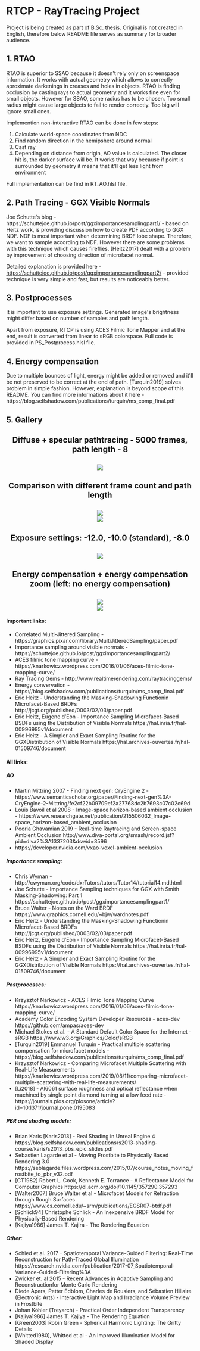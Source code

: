 <h1>RTCP - RayTracing Project</h1>

Project is being created as part of B.Sc. thesis. Original is not created in English, therefore below README file serves as summary for broader audience.

<h2>1. RTAO</h2>
RTAO is superior to SSAO because it doesn't rely only on screenspace information. It works with actual geometry which allows to correctly aproximate darkenings in creases and holes in objects. RTAO is finding occlusion by casting rays to actual geometry and it works fine even for small objects. However for SSAO, some radius has to be chosen. Too small radius might cause large objects to fail to render correctly. Too big will ignore small ones.

Implemention non-interactive RTAO can be done in few steps:
<ol>
  <li>Calculate world-space coordinates from NDC
  <li>Find random direction in the hemipshere around normal
  <li>Cast ray
  <li>Depending on distance from origin, AO value is calculated. The closer hit is, the darker surface will be. It works that way because if point is surrounded by geometry it means that it'll get less light from environment
</ol>

Full implementation can be find in RT_AO.hlsl file.

<h2>2. Path Tracing - GGX Visible Normals</h2>
Joe Schutte's blog - https://schuttejoe.github.io/post/ggximportancesamplingpart1/ - based on Heitz work, is providing discussion how to create PDF according to GGX NDF. NDF is most important when determining BRDF lobe shape. Therefore, we want to sample according to NDF. However there are some problems with this technique which causes fireflies. [Heitz2017] dealt with a problem by improvement of choosing direction of microfacet normal.

Detailed explanation is provided here - https://schuttejoe.github.io/post/ggximportancesamplingpart2/ - provided technique is very simple and fast, but results are noticeably better.

<h2>3. Postprocesses</h2>
It is important to use exposure settings. Generated image's brightness might differ based on number of samples and path length.

Apart from exposure, RTCP is using ACES Filmic Tone Mapper and at the end, result is converted from linear to sRGB colorspace. Full code is provided in PS_Postprocess.hlsl file.

<h2>4. Energy compensation</h2>
Due to multiple bounces of light, energy might be added or removed and it'll be not preserved to be correct at the end of path. [Turquin2019] solves problem in simple fashion. However, explanation is beyond scope of this README. You can find more informations about it here - https://blog.selfshadow.com/publications/turquin/ms_comp_final.pdf

<h2>5. Gallery<h2>
<center><h4>Diffuse + specular pathtracing - 5000 frames, path length - 8</h4></center>
<center><img src="Images/5000spp_8bounce_specular.jpg"></center>
  
<center><h4>Comparison with different frame count and path length</h4></center>
<center><img src="Images/compare_spp_b_full.png"></center>

<center><img src="Images/compare_spp_b_2_full.png"></center>

<center><h4>Exposure settings: -12.0, -10.0 (standard), -8.0</h4></center>
<center><img src="Images/Exposure.png"></center>

<center><h4>Energy compensation + energy compensation zoom (left: no energy compensation)</h4></center>
<center><img src="Images/energy_compensation.png"></center>
<center><img src="Images/energy_compensation_zoom.png"></center>

<h4>Important links:</h4>
<ul>
  <li>Correlated Multi-Jittered Sampling - https://graphics.pixar.com/library/MultiJitteredSampling/paper.pdf
  <li>Importance sampling around visible normals - https://schuttejoe.github.io/post/ggximportancesamplingpart2/
  <li>ACES filmic tone mapping curve - https://knarkowicz.wordpress.com/2016/01/06/aces-filmic-tone-mapping-curve/
  <li>Ray Tracing Gems - http://www.realtimerendering.com/raytracinggems/
  <li>Energy convervation - https://blog.selfshadow.com/publications/turquin/ms_comp_final.pdf 
  <li>Eric Heitz - Understanding the Masking-Shadowing Functionin Microfacet-Based BRDFs http://jcgt.org/published/0003/02/03/paper.pdf 
  <li>Eric Heitz, Eugene d’Eon - Importance Sampling Microfacet-Based BSDFs using the Distribution of Visible Normals https://hal.inria.fr/hal-00996995v1/document 
  <li>Eric Heitz - A Simpler and Exact Sampling Routine for the GGXDistribution of Visible Normals https://hal.archives-ouvertes.fr/hal-01509746/document 
</ul>

<h4>All links:</h4>
<h5>AO</h5>
<ul>
   <li>Martin Mittring 2007 - Finding next gen: CryEngine 2 - https://www.semanticscholar.org/paper/Finding-next-gen%3A-CryEngine-2-Mittring/fe2cf22b09709ef2a27768dc2b7693c07c02c69d 
   <li>Louis Bavoil et al 2008 - Image-space horizon-based ambient occlusion - https://www.researchgate.net/publication/215506032_Image-space_horizon-based_ambient_occlusion 
   <li>Pooria Ghavamian 2019 - Real-time Raytracing and Screen-space Ambient Occlusion http://www.diva-portal.org/smash/record.jsf?pid=diva2%3A1337203&dswid=3596 
   <li>https://developer.nvidia.com/vxao-voxel-ambient-occlusion 
</ul>

<h5>Importance sampling:</h5>
<ul>
   <li>Chris Wyman - http://cwyman.org/code/dxrTutors/tutors/Tutor14/tutorial14.md.html 
   <li>Joe Schutte - Importance Sampling techniques for GGX with Smith Masking-Shadowing: Part 1 https://schuttejoe.github.io/post/ggximportancesamplingpart1/ 
   <li><Cao Jaiyin - Sampling Microfacet BRDF https://agraphicsguy.wordpress.com/2015/11/01/sampling-microfacet-brdf/
   <li>Bruce Walter - Notes on the Ward BRDF  https://www.graphics.cornell.edu/~bjw/wardnotes.pdf 
   <li>Eric Heitz - Understanding the Masking-Shadowing Functionin Microfacet-Based BRDFs http://jcgt.org/published/0003/02/03/paper.pdf 
   <li>Eric Heitz, Eugene d’Eon - Importance Sampling Microfacet-Based BSDFs using the Distribution of Visible Normals https://hal.inria.fr/hal-00996995v1/document 
   <li>Eric Heitz - A Simpler and Exact Sampling Routine for the GGXDistribution of Visible Normals https://hal.archives-ouvertes.fr/hal-01509746/document 
</ul>

<h5>Postprocesses:</h5>
<ul>
   <li>Krzysztof Narkowicz - ACES Filmic Tone Mapping Curve https://knarkowicz.wordpress.com/2016/01/06/aces-filmic-tone-mapping-curve/ 
   <li>Academy Color Encoding System Developer Resources - aces-dev https://github.com/ampas/aces-dev 
   <li>Michael Stokes et al. - A Standard Default Color Space for the Internet - sRGB https://www.w3.org/Graphics/Color/sRGB 
   <li>[Turquin2019] Emmanuel Turquin - Practical multiple scattering compensation for microfacet models - https://blog.selfshadow.com/publications/turquin/ms_comp_final.pdf 
   <li>Krzysztof Narkowicz - Comparing Microfacet Multiple Scattering with Real-Life Measurements https://knarkowicz.wordpress.com/2019/08/11/comparing-microfacet-multiple-scattering-with-real-life-measurements/ 
   <li>[Li2018] - Al6061 surface roughness and optical reflectance when machined by single point diamond turning at a low feed rate - https://journals.plos.org/plosone/article?id=10.1371/journal.pone.0195083 
</ul>

<h5>PBR and shading models:</h5>
<ul>
  <li>Brian Karis [Karis2013] - Real Shading in Unreal Engine 4 https://blog.selfshadow.com/publications/s2013-shading-course/karis/s2013_pbs_epic_slides.pdf 
  <li>Sebastien Lagarde et al - Moving Frostbite to Physically Based Rendering 3.0 https://seblagarde.files.wordpress.com/2015/07/course_notes_moving_frostbite_to_pbr_v32.pdf 
  <li>[CT1982] Robert L. Cook, Kenneth E. Torrance -  A Reflectance Model for Computer Graphics https://dl.acm.org/doi/10.1145/357290.357293 
  <li>[Walter2007] Bruce Walter et al - Microfacet Models for Refraction through Rough Surfaces https://www.cs.cornell.edu/~srm/publications/EGSR07-btdf.pdf 
  <li>[Schlick94] Christophe Schlick - An Inexpensive BRDF Model for Physically-Based Rendering 
  <li>[Kajiya1986] James T. Kajira - The Rendering Equation
</ul>

<h5>Other:</h5>
<ul>
   <li>Schied et al. 2017 - Spatiotemporal Variance-Guided Filtering: Real-Time Reconstruction for Path-Traced Global Illumination
https://research.nvidia.com/publication/2017-07_Spatiotemporal-Variance-Guided-Filtering%3A 
   <li>Zwicker et. al 2015 - Recent Advances in Adaptive Sampling and Reconstructionfor Monte Carlo Rendering
   <li>Diede Apers, Petter Edblom, Charles de Rousiers, and Sébastien Hillaire (Electronic Arts) - Interactive Light Map and Irradiance Volume Preview in Frostbite
   <li>Johan Köhler (Treyarch) - Practical Order Independent Transparency
   <li>[Kajiya1986] James T. Kajiya - The Rendering Equation
   <li>[Green2003] Robin Green - Spherical Harmonic Lighting: The Gritty Details
   <li>[Whitted1980], Whitted et al - An Improved Illumination Model for Shaded Display
</ul>
